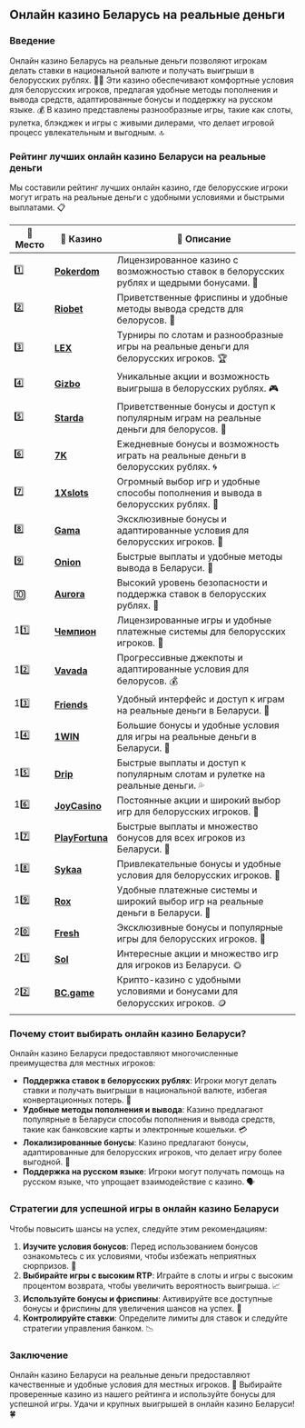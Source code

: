## Онлайн казино Беларусь на реальные деньги

### Введение
Онлайн казино Беларусь на реальные деньги позволяют игрокам делать ставки в национальной валюте и получать выигрыши в белорусских рублях. 🎰💸 Эти казино обеспечивают комфортные условия для белорусских игроков, предлагая удобные методы пополнения и вывода средств, адаптированные бонусы и поддержку на русском языке. 💰 В казино представлены разнообразные игры, такие как слоты, рулетка, блэкджек и игры с живыми дилерами, что делает игровой процесс увлекательным и выгодным. 🔝

### Рейтинг лучших онлайн казино Беларуси на реальные деньги
Мы составили рейтинг лучших онлайн казино, где белорусские игроки могут играть на реальные деньги с удобными условиями и быстрыми выплатами. 📋

| 🥇 **Место** | 🎰 **Казино** | 💬 **Описание** |
|-------------|-------------|----------------|
| 1️⃣ | [**Pokerdom**](https://brandplay.link/4k77v2yx) | Лицензированное казино с возможностью ставок в белорусских рублях и щедрыми бонусами. 🎁 |
| 2️⃣ | [**Riobet**](https://brandplay.link/7xBLTPyj) | Приветственные фриспины и удобные методы вывода средств для белорусов. 🤑 |
| 3️⃣ | [**LEX**](https://brandplay.link/zW4hdDFV) | Турниры по слотам и разнообразные игры на реальные деньги для белорусских игроков. 🏆 |
| 4️⃣ | [**Gizbo**](https://brandplay.link/bprXw4YV) | Уникальные акции и возможность выигрыша в белорусских рублях. 🎮 |
| 5️⃣ | [**Starda**](https://brandplay.link/fB7xwRFL) | Приветственные бонусы и доступ к популярным играм на реальные деньги для белорусов. 🌟 |
| 6️⃣ | [**7K**](https://brandplay.link/BvQyFShp) | Ежедневные бонусы и возможность играть на реальные деньги в белорусских рублях. 🌀 |
| 7️⃣ | [**1Xslots**](https://brandplay.link/hSB1khtr) | Огромный выбор игр и удобные способы пополнения и вывода в белорусских рублях. 🎰 |
| 8️⃣ | [**Gama**](https://brandplay.link/j6NMKsDz) | Эксклюзивные бонусы и адаптированные условия для белорусских игроков. 🧩 |
| 9️⃣ | [**Onion**](https://brandplay.link/zBGRVpQ9) | Быстрые выплаты и удобные методы вывода в Беларуси. 💎 |
| 🔟 | [**Aurora**](https://10trafic-stat2.com/click/668546556bcc6313411604bd/6766/13032/subaccount) | Высокий уровень безопасности и поддержка ставок в белорусских рублях. 🚀 |
| 11️⃣ | [**Чемпион**](https://temon-gter.cfd/go/lRq?p80412p304504pcc44t17455) | Лицензированные игры и удобные платежные системы для белорусских игроков. 🥇 |
| 12️⃣ | [**Vavada**](https://vavadapartner.pro/?promo=ea5c9275-6854-4505-94fc-95ab18221945-linkb2) | Прогрессивные джекпоты и адаптированные условия для белорусов. 💰 |
| 13️⃣ | [**Friends**](https://gofriends.run/linkb2) | Удобный интерфейс и доступ к играм на реальные деньги в Беларуси. 👯 |
| 14️⃣ | [**1WIN**](https://brandplay.link/smXVpBbG) | Большие бонусы и удобные условия для игры на реальные деньги в Беларуси. 🎲 |
| 15️⃣ | [**Drip**](https://drp-ircp01.com/c07e6a3db) | Быстрые выплаты и доступ к популярным слотам и рулетке на реальные деньги. 💦 |
| 16️⃣ | [**JoyCasino**](https://rpc30.call2me.pro/?/ru/registration?apkpop=0&partner=p24970p3291217pc98f) | Постоянные акции и широкий выбор игр для белорусских игроков. 🎉 |
| 17️⃣ | [**PlayFortuna**](https://fortunapromo.net/alt/playfortuna/registration?0dc4a9362a71feb7e3f165fb8e766f70) | Быстрые выплаты и множество бонусов для всех игроков из Беларуси. 💎 |
| 18️⃣ | [**Sykaa**](https://s-two-way.com/?source=linkb2&pid=30697) | Привлекательные бонусы и удобные условия для белорусских игроков. 🌈 |
| 19️⃣ | [**Rox**](https://rox-pvwfpjgcxe.com/cb1ee18a5) | Удобные платежные системы и широкий выбор игр на реальные деньги в Беларуси. 💸 |
| 20️⃣ | [**Fresh**](https://fresh-eumwkxwao.com/c3f7b485d) | Эксклюзивные бонусы и популярные игры для белорусских игроков. 🥑 |
| 21️⃣ | [**Sol**](https://sol-mmtdzfbaco.com/cb2415bca) | Интересные акции и множество игр для игроков из Беларуси. 🌞 |
| 22️⃣ | [**BC.game**](https://partnerbcgame.com/dcc53d441) | Крипто-казино с удобными условиями и бонусами для белорусских игроков. 🪙 |

### Почему стоит выбирать онлайн казино Беларуси?
Онлайн казино Беларуси предоставляют многочисленные преимущества для местных игроков:

- **Поддержка ставок в белорусских рублях**: Игроки могут делать ставки и получать выигрыши в национальной валюте, избегая конвертационных потерь. 💸
- **Удобные методы пополнения и вывода**: Казино предлагают популярные в Беларуси способы пополнения и вывода средств, такие как банковские карты и электронные кошельки. 💳
- **Локализированные бонусы**: Казино предлагают бонусы, адаптированные для белорусских игроков, что делает игру более выгодной. 🎁
- **Поддержка на русском языке**: Игроки могут получать помощь на русском языке, что упрощает взаимодействие с казино. 🗣️

### Стратегии для успешной игры в онлайн казино Беларуси
Чтобы повысить шансы на успех, следуйте этим рекомендациям:

1. **Изучите условия бонусов**: Перед использованием бонусов ознакомьтесь с их условиями, чтобы избежать неприятных сюрпризов. 📜
2. **Выбирайте игры с высоким RTP**: Играйте в слоты и игры с высоким процентом возврата, чтобы увеличить вероятность выигрыша. 📈
3. **Используйте бонусы и фриспины**: Активируйте все доступные бонусы и фриспины для увеличения шансов на успех. 🎰
4. **Контролируйте ставки**: Определите лимиты для ставок и следуйте стратегии управления банком. 📉

### Заключение
Онлайн казино Беларуси на реальные деньги предоставляют качественные и удобные условия для местных игроков. 💸 Выбирайте проверенные казино из нашего рейтинга и используйте бонусы для успешной игры. Удачи и крупных выигрышей в онлайн казино Беларуси! 🍀
